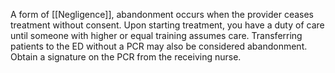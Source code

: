 A form of [[Negligence]], abandonment occurs when the provider ceases treatment without consent. Upon starting treatment, you have a duty of care until someone with higher or equal training assumes care. Transferring patients to the ED without a PCR may also be considered abandonment. Obtain a signature on the PCR from the receiving nurse.